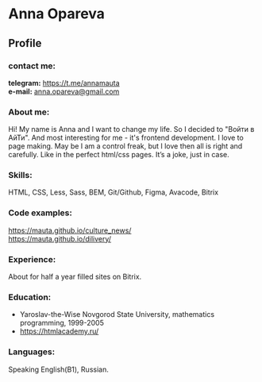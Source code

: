 # Anna Opareva

## Profile

### contact me:
**telegram:** https://t.me/annamauta \
**e-mail:** anna.opareva@gmail.com

### About me:
Hi! My name is Anna and I want to change my life. So I decided to "Войти в АйТи". And most interesting for me - it's frontend development. I love to page making. May be I am a control freak, but I love then all is right and carefully. Like in the perfect html/css pages. It’s a joke, just in case.

### Skills:
HTML, CSS, Less, Sass, BEM, Git/Github, Figma, Avacode, Bitrix

### Code examples:
https://mauta.github.io/culture_news/ \
https://mauta.github.io/dilivery/

### Experience:
About for half a year filled sites on Bitrix.

### Education:

* Yaroslav-the-Wise Novgorod State University, mathematics programming, 1999-2005
* https://htmlacademy.ru/ 

### Languages:
Speaking English(B1), Russian.
